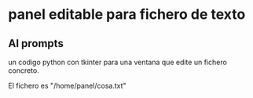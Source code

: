 # panel editable para fichero de texto

## AI prompts

un codigo python con tkinter para una ventana que edite un fichero concreto.

El fichero es "/home/panel/cosa.txt"
